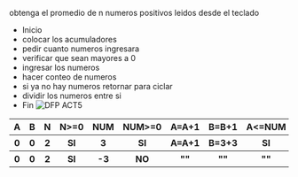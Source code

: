 obtenga el promedio de n numeros positivos leidos desde el teclado  
* Inicio
* colocar los acumuladores
* pedir cuanto numeros ingresara
* verificar que sean mayores a 0
* ingresar los numeros
* hacer conteo de numeros
* si ya no hay numeros retornar para ciclar
* dividir los numeros entre si
* Fin
![DFP ACT5](https://github.com/Alexcairo23/Diagramas-ICI/assets/144750904/f525ebb2-1a09-437c-90c4-0d49a5f0de33) 

<table>
<thead>
	<tr>  
        <th>A</th>
		<th>B</th>
		<th>N</th>
		<th>N>=0</th>
		<th>NUM</th>
		<th>NUM>=0</th>
		<th>A=A+1</th>
		<th>B=B+1</th>
		<th>A<=NUM</th>
		<th>PRO=A/B</th>
	</tr>
</thead>
<tbody>
	<tr>
		<th>0</th>
		<th>0</th>
		<th>2</th>
		<th>SI</th>
		<th>3</th>
		<th>SI</th>
		<th>A=A+1</th>
		<th>B=3+3</th>
		<th>SI</th>
		<th>2</th>
	</tr>  
<th>0</th>
		<th>0</th>
		<th>2</th>
		<th>SI</th>
		<th>-3</th>
		<th>NO</th>
		<th>""</th>
		<th>""</th>
		<th>""</th>
		<th>ERROR</th>
</tbody>
</table>

